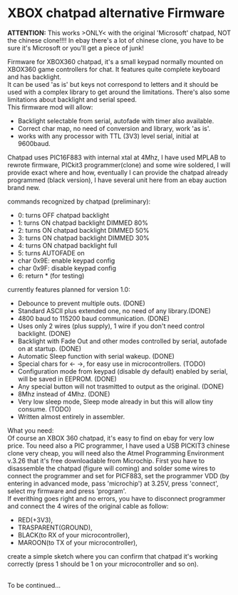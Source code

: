 # XBOX chatpad alternative Firmware<br>

<b>ATTENTION:</b> This works >ONLY< with the original 'Microsoft' chatpad, NOT the chinese clone!!!! In ebay there's a lot of chinese clone, you have to be sure it's Microsoft or you'll get a piece of junk!<br>

Firmware for XBOX360 chatpad, it's a small keypad normally mounted on XBOX360 game controllers for chat. It features quite complete keyboard and has backlight.<br>
It can be used 'as is' but keys not correspond to letters and it should be used with a complex library to get around the limitations. There's also some limitations about backlight and serial speed.<br>
This firmware mod will allow:<br>

- Backlight selectable from serial, autofade with timer also available.
- Correct char map, no need of conversion and library, work 'as is'.
- works with any processor with TTL (3V3) level serial, initial at 9600baud.

Chatpad uses PIC16F883 with internal xtal at 4Mhz, I have used MPLAB to rewrote firmware, PICkit3 programmer(clone) and some wire soldered, I will provide exact where and how, eventually I can provide the chatpad already programmed (black version), I have several unit here from an ebay auction brand new.<br>

commands recognized by chatpad (preliminary):<br>
- 0: turns OFF chatpad backlight
- 1: turns ON  chatpad backlight DIMMED 80%
- 2: turns ON  chatpad backlight DIMMED 50%
- 3: turns ON  chatpad backlight DIMMED 30%
- 4: turns ON  chatpad backlight full
- 5: turns AUTOFADE on
- char 0x9E: enable keypad config
- char 0x9F: disable keypad config
- 6: return * (for testing)<br>

currently features planned for version 1.0:<br>
- Debounce to prevent multiple outs. (DONE)
- Standard ASCII plus extended one, no need of any library.(DONE)
- 4800 baud to 115200 baud communication. (DONE)
- Uses only 2 wires (plus supply), 1 wire if you don't need control backlight. (DONE)
- Backlight with Fade Out and other modes controlled by serial, autofade on at startup. (DONE)
- Automatic Sleep function with serial wakeup. (DONE)
- Special chars for <- ->, for easy use in microcontrollers. (TODO)
- Configuration mode from keypad (disable dy default) enabled by serial, will be saved in EEPROM. (DONE)
- Any special button will not trasmitted to output as the original. (DONE)
- 8Mhz instead of 4Mhz. (DONE)
- Very low sleep mode, Sleep mode already in but this will allow tiny consume. (TODO)
- Written almost entirely in assembler.<br>

 What you need:<br>
 Of course an XBOX 360 chatpad, it's easy to find on ebay for very low price. Tou need also a PIC programmer, I have used 
 a USB PICKIT3 chinese clone very cheap, you will need also the Atmel Programming Environment v.3.26 that it's free downloadable from Microchip. First you have to disassemble the chatpad (figure will coming) and solder some wires to connect the programmer and set for PICF883, set the programmer VDD (by entering in advanced mode, pass 'microchip') at 3.25V, press 'connect', select my firmware and press 'program'.<br>If everithing goes right and no errors, you have to disconnect programmer and connect the 4 wires of the original cable as follow:<br>
 
  - RED(+3V3),
  - TRASPARENT(GROUND),
  - BLACK(to RX of your microcontroller), 
  - MAROON(to TX of your microcontroller),
 
 create a simple sketch where you can confirm that chatpad it's working correctly (press 1 should be 1 on your microcontroller and so on).<br><br>

To be continued...
